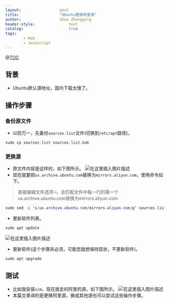 ```yaml
---
layout:					post
title:					"Ubuntu更换阿里源"
author:					Zhou Zhongqing
header-style:				text
catalog:					true
tags:
		- Web
		- JavaScript
---
```

@[TOC](目录)
## 背景
- Ubuntu默认源地址，国内下载太慢了。
## 操作步骤
### 备份原文件
- 以防万一，先备份`sources.list`文件(切换到`/etc/apt`路径)。

```java
sudo cp sources.list sources.list.bak
```

### 更换源
- 原文件内容是这样的，如下图所示。
![在这里插入图片描述](https://i-blog.csdnimg.cn/blog_migrate/f40531807ec8905a0b52b0b1e4cc2533.png)
- 现在就要把`us.archive.ubuntu.com`替换为`mirrors.aliyun.com`，使用命令如下。
> 直接编辑文件选项-i，会匹配文件中每一行的第一个us.archive.ubuntu.com替换为mirrors.aliyun.com
```java
sudo sed -i 's/us.archive.ubuntu.com/mirrors.aliyun.com/g' sources.list
```


- 更新软件列表。

```java
sudo apt update
```
![在这里插入图片描述](https://i-blog.csdnimg.cn/blog_migrate/d292c278550188e04eeea88256621d97.png)


- 更新软件(这个步骤非必须，可能您就想保持现状，不更新软件)。

```java
sudo apt upgrade
```
## 测试
- 比如我安装`vim`，现在就走的阿里的源，如下图所示。
![在这里插入图片描述](https://i-blog.csdnimg.cn/blog_migrate/ef2764dde8cc3beb93e40b41a6ed4499.png)
- 本篇文章讲的是更换阿里源，换成其他源也可以尝试这些操作步骤。